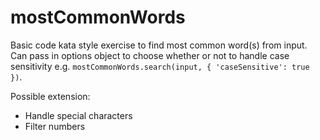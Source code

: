 # mostCommonWords

Basic code kata style exercise to find most common word(s) from input. Can pass in options object to choose whether or not to handle case sensitivity e.g. `mostCommonWords.search(input, { 'caseSensitive': true })`.

Possible extension:
* Handle special characters
* Filter numbers
